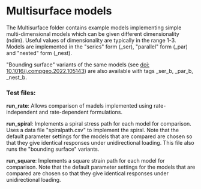# Multisurface models
The Multisurface folder contains example models implementing simple multi-dimensional models which can be given 
different dimensionality (ndim). Useful values of dimensionality are typically in the range 1-3. Models are implemented 
in the "series" form (_ser), "parallel" form (_par) and "nested" form (_nest).

"Bounding surface" variants of the same models (see [doi: 10.1016/j.compgeo.2022.105143](https://doi.org/10.1016/j.compgeo.2022.105143)) 
are also available with tags _ser_b, _par_b, _nest_b.

### Test files:

__run_rate__: Allows comparison of madels implemented using rate-independent and rate-dependent formulations.

__run_spiral__: Implements a spiral stress path for each model for comparison. Uses a data file "spiralpath.csv" to 
implement the spiral. Note that the default parameter settings for the models that are compared are chosen so that 
they give identical responses under unidirectional loading. This file also runs the "bounding surface" variants.

__run_square__: Implements a square strain path for each model for comparison. Note that the default parameter 
settings for the models that are compared are chosen so that they give identical responses under unidirectional loading.

